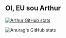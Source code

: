 ## OI, EU sou Arthur

[![Arthur GitHub stats](https://github-readme-stats.vercel.app/api?username=CarlosArthurM)](https://github.com/CarlosArthurM/github-readme-stats)

![Anurag's GitHub stats](https://github-readme-stats.vercel.app/api?username=CarlosArthurM&show_icons=true)
